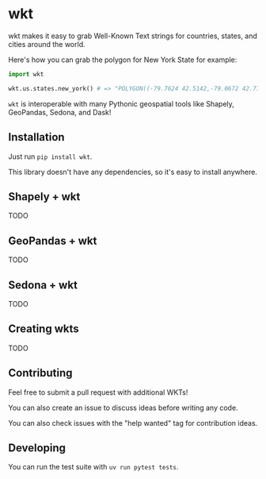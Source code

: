 # wkt

wkt makes it easy to grab Well-Known Text strings for countries, states, and cities around the world.

Here's how you can grab the polygon for New York State for example:

```python
import wkt

wkt.us.states.new_york() # => "POLYGON((-79.7624 42.5142,-79.0672 42.7783..."
```

`wkt` is interoperable with many Pythonic geospatial tools like Shapely, GeoPandas, Sedona, and Dask!

## Installation

Just run `pip install wkt`.

This library doesn't have any dependencies, so it's easy to install anywhere.

## Shapely + wkt

TODO

## GeoPandas + wkt

TODO

## Sedona + wkt

TODO

## Creating wkts

TODO

## Contributing

Feel free to submit a pull request with additional WKTs!

You can also create an issue to discuss ideas before writing any code.

You can also check issues with the "help wanted" tag for contribution ideas.

## Developing

You can run the test suite with `uv run pytest tests`.
